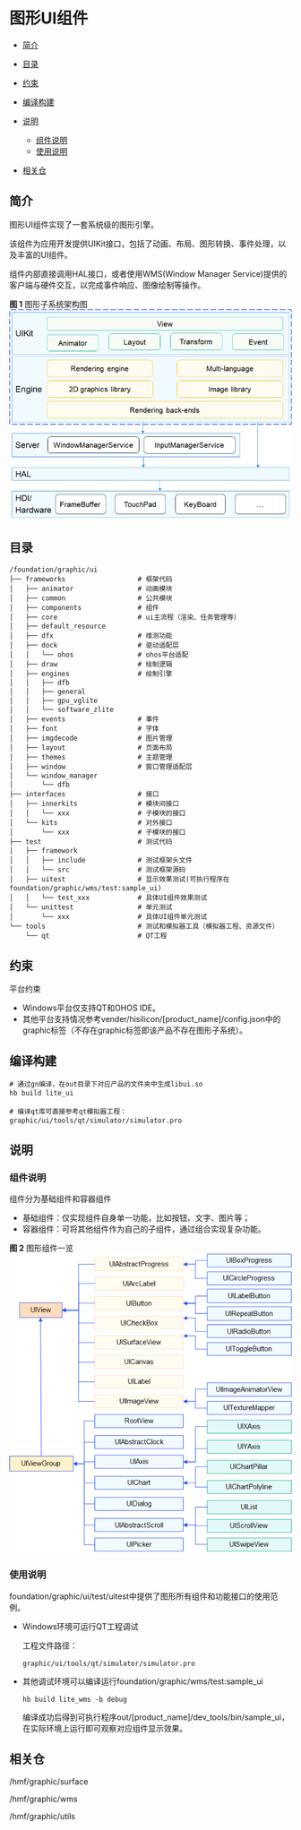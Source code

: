 # 图形UI组件<a name="ZH-CN_TOPIC_0000001123180295"></a>

-   [简介](#section11660541593)
-   [目录](#section161941989596)
-   [约束](#section119744591305)
-   [编译构建](#section137768191623)
-   [说明](#section1312121216216)
    -   [组件说明](#section66002422015)
    -   [使用说明](#section129654513264)

-   [相关仓](#section1371113476307)

## 简介<a name="section11660541593"></a>

图形UI组件实现了一套系统级的图形引擎。

该组件为应用开发提供UIKit接口，包括了动画、布局、图形转换、事件处理，以及丰富的UI组件。

组件内部直接调用HAL接口，或者使用WMS\(Window Manager Service\)提供的客户端与硬件交互，以完成事件响应、图像绘制等操作。

**图 1**  图形子系统架构图<a name="fig1358754417214"></a>  
![](figures/图形子系统架构图.png "图形子系统架构图")

## 目录<a name="section161941989596"></a>

```
/foundation/graphic/ui
├── frameworks                  # 框架代码
│   ├── animator                # 动画模块
│   ├── common                  # 公共模块
│   ├── components              # 组件
│   ├── core                    # ui主流程（渲染、任务管理等）
│   ├── default_resource
│   ├── dfx                     # 维测功能
│   ├── dock                    # 驱动适配层
│   │   └── ohos                # ohos平台适配
│   ├── draw                    # 绘制逻辑
│   ├── engines                 # 绘制引擎
│   │   ├── dfb
│   │   ├── general
│   │   ├── gpu_vglite
│   │   └── software_zlite
│   ├── events                  # 事件
│   ├── font                    # 字体
│   ├── imgdecode               # 图片管理
│   ├── layout                  # 页面布局
│   ├── themes                  # 主题管理
│   ├── window                  # 窗口管理适配层
│   └── window_manager
│       └── dfb
├── interfaces                  # 接口
│   ├── innerkits               # 模块间接口
│   │   └── xxx                 # 子模块的接口
│   └── kits                    # 对外接口
│       └── xxx                 # 子模块的接口
├── test                        # 测试代码
│   ├── framework
│   │   ├── include             # 测试框架头文件
│   │   └── src                 # 测试框架源码
│   ├── uitest                  # 显示效果测试(可执行程序在foundation/graphic/wms/test:sample_ui)
│   │   └── test_xxx            # 具体UI组件效果测试
│   └── unittest                # 单元测试
│       └── xxx                 # 具体UI组件单元测试
└── tools                       # 测试和模拟器工具（模拟器工程、资源文件）
    └── qt                      # QT工程
```

## 约束<a name="section119744591305"></a>

平台约束

-   Windows平台仅支持QT和OHOS IDE。
-   其他平台支持情况参考vender/hisilicon/\[product\_name\]/config.json中的graphic标签（不存在graphic标签即该产品不存在图形子系统）。

## 编译构建<a name="section137768191623"></a>

```
# 通过gn编译，在out目录下对应产品的文件夹中生成libui.so
hb build lite_ui

# 编译qt库可直接参考qt模拟器工程：graphic/ui/tools/qt/simulator/simulator.pro
```

## 说明<a name="section1312121216216"></a>

### 组件说明<a name="section66002422015"></a>

组件分为基础组件和容器组件

-   基础组件：仅实现组件自身单一功能，比如按钮、文字、图片等；
-   容器组件：可将其他组件作为自己的子组件，通过组合实现复杂功能。

**图 2**  图形组件一览<a name="fig1594213196218"></a>  
![](figures/图形组件一览.png "图形组件一览")

### 使用说明<a name="section129654513264"></a>

foundation/graphic/ui/test/uitest中提供了图形所有组件和功能接口的使用范例。

-   Windows环境可运行QT工程调试

    工程文件路径：

    ```
    graphic/ui/tools/qt/simulator/simulator.pro
    ```

-   其他调试环境可以编译运行foundation/graphic/wms/test:sample\_ui

    ```
    hb build lite_wms -b debug
    ```

    编译成功后得到可执行程序out/\[product\_name\]/dev\_tools/bin/sample\_ui，在实际环境上运行即可观察对应组件显示效果。


## 相关仓<a name="section1371113476307"></a>

/hmf/graphic/surface

/hmf/graphic/wms

/hmf/graphic/utils

